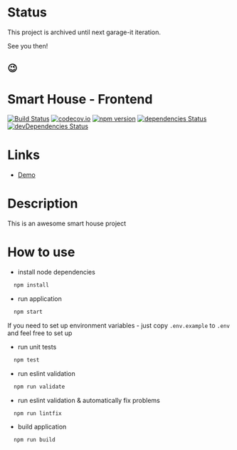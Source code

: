 # Status 

This project is archived until next garage-it iteration.

See you then!

## 😉

# Smart House - Frontend

[![Build Status](https://travis-ci.org/garage-it/SmartHouse-frontend.svg?branch=master)](https://travis-ci.org/garage-it/SmartHouse-frontend)
[![codecov.io](https://codecov.io/github/garage-it/SmartHouse-frontend/coverage.svg?branch=master)](https://codecov.io/github/garage-it/SmartHouse-frontend?branch=master)
[![npm version](https://badge.fury.io/js/smart-house-frontend.svg)](https://badge.fury.io/js/smart-house-frontend)
[![dependencies Status](https://david-dm.org/garage-it/SmartHouse-frontend/status.svg)](https://david-dm.org/garage-it/SmartHouse-frontend)
[![devDependencies Status](https://david-dm.org/garage-it/SmartHouse-frontend/dev-status.svg)](https://david-dm.org/garage-it/SmartHouse-frontend?type=dev)

# Links
* [Demo](https://garage-it-smart-house.herokuapp.com)

# Description
This is an awesome smart house project

# How to use
- install node dependencies
```sh
  npm install
```

- run application
```sh
  npm start
```

If you need to set up environment variables - just copy ```.env.example``` to ```.env``` and feel free to set up

- run unit tests
```sh
  npm test
```

- run eslint validation
```sh
  npm run validate
```

- run eslint validation & automatically fix problems
```sh
  npm run lintfix
```

- build application
```sh
  npm run build
```
